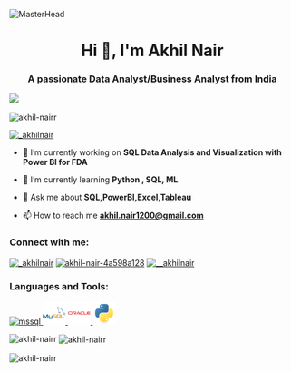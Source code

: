 ![MasterHead](https://user-images.githubusercontent.com/74038190/225813708-98b745f2-7d22-48cf-9150-083f1b00d6c9.gif)
<h1 align="center">Hi 👋, I'm Akhil Nair</h1>
<h3 align="center">A passionate Data Analyst/Business Analyst from India</h3>
<img align=“right” width=“500” src=“https://user-images.githubusercontent.com/74038190/212748842-9fcbad5b-6173-4175-8a61-521f3dbb7514.gif”>

<p align="left"> <img src="https://komarev.com/ghpvc/?username=akhil-nairr&label=Profile%20views&color=0e75b6&style=flat" alt="akhil-nairr" /> </p>

<p align="left"> <a href="https://twitter.com/_akhilnair" target="blank"><img src="https://img.shields.io/twitter/follow/_akhilnair?logo=twitter&style=for-the-badge" alt="_akhilnair" /></a> </p>

- 🔭 I’m currently working on **SQL Data Analysis and Visualization with Power BI for FDA**

- 🌱 I’m currently learning **Python , SQL, ML**

- 💬 Ask me about **SQL,PowerBI,Excel,Tableau**

- 📫 How to reach me **akhil.nair1200@gmail.com**

<h3 align="left">Connect with me:</h3>
<p align="left">
<a href="https://twitter.com/_akhilnair" target="blank"><img align="center" src="https://raw.githubusercontent.com/rahuldkjain/github-profile-readme-generator/master/src/images/icons/Social/twitter.svg" alt="_akhilnair" height="30" width="40" /></a>
<a href="https://linkedin.com/in/akhil-nair-4a598a128" target="blank"><img align="center" src="https://raw.githubusercontent.com/rahuldkjain/github-profile-readme-generator/master/src/images/icons/Social/linked-in-alt.svg" alt="akhil-nair-4a598a128" height="30" width="40" /></a>
<a href="https://instagram.com/__akhilnair" target="blank"><img align="center" src="https://raw.githubusercontent.com/rahuldkjain/github-profile-readme-generator/master/src/images/icons/Social/instagram.svg" alt="__akhilnair" height="30" width="40" /></a>
</p>

<h3 align="left">Languages and Tools:</h3>
<p align="left"> <a href="https://www.microsoft.com/en-us/sql-server" target="_blank" rel="noreferrer"> <img src="https://www.svgrepo.com/show/303229/microsoft-sql-server-logo.svg" alt="mssql" width="40" height="40"/> </a> <a href="https://www.mysql.com/" target="_blank" rel="noreferrer"> <img src="https://raw.githubusercontent.com/devicons/devicon/master/icons/mysql/mysql-original-wordmark.svg" alt="mysql" width="40" height="40"/> </a> <a href="https://www.oracle.com/" target="_blank" rel="noreferrer"> <img src="https://raw.githubusercontent.com/devicons/devicon/master/icons/oracle/oracle-original.svg" alt="oracle" width="40" height="40"/> </a> <a href="https://www.python.org" target="_blank" rel="noreferrer"> <img src="https://raw.githubusercontent.com/devicons/devicon/master/icons/python/python-original.svg" alt="python" width="40" height="40"/> </a> </p>

<p><img align="left" src="https://github-readme-stats.vercel.app/api/top-langs?username=akhil-nairr&show_icons=true&locale=en&layout=compact" alt="akhil-nairr" /></p>

<p>&nbsp;<img align="center" src="https://github-readme-stats.vercel.app/api?username=akhil-nairr&show_icons=true&locale=en" alt="akhil-nairr" /></p>

<p><img align="center" src="https://github-readme-streak-stats.herokuapp.com/?user=akhil-nairr&" alt="akhil-nairr" /></p>
